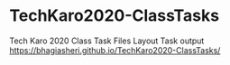 # TechKaro2020-ClassTasks
Tech Karo 2020 Class Task Files 
Layout Task output https://bhagiasheri.github.io/TechKaro2020-ClassTasks/
